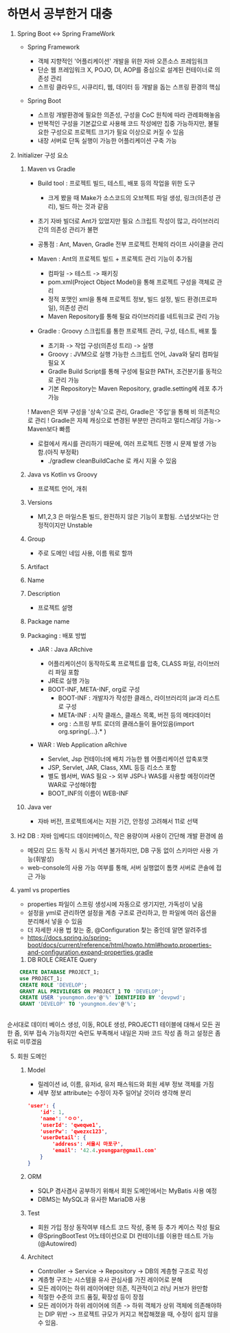 # 하면서 공부한거 대충

1. Spring Boot <-> Spring FrameWork
    - Spring Framework
        - 객체 지향적인 '어플리케이션' 개발을 위한 자바 오픈소스 프레임워크
        - 단순 웹 프레임워크 X, POJO, DI, AOP를 중심으로 설계된 컨테이너로 의존성 관리
        - 스프링 클라우드, 시큐리티, 웹, 데이터 등 개발을 돕는 스프링 환경의 핵심
	
    - Spring Boot
        - 스프링 개발환경에 필요한 의존성, 구성을 CoC 원칙에 따라 관례화해놓음
        - 반복적인 구성을 기본값으로 사용해 코드 작성에만 집중 가능하지만, 불필요한 구성으로 프로젝트 크기가 필요 이상으로 커질 수 있음
        - 내장 서버로 단독 실행이 가능한 어플리케이션 구축 가능
		
2. Initializer 구성 요소
    1) Maven vs Gradle
        - Build tool : 프로젝트 빌드, 테스트, 배포 등의 작업을 위한 도구
            - 크게 봤을 때 Make가 소스코드의 오브젝트 파일 생성, 링크(의존성 관리), 빌드 하는 것과 같음
        - 초기 자바 빌더로 Ant가 있었지만 필요 스크립트 작성이 많고, 라이브러리간의 의존성 관리가 불편
		
        - 공통점 : Ant, Maven, Gradle 전부 프로젝트 전체의 라이프 사이클을 관리

        - Maven : Ant의 프로젝트 빌드 + 프로젝트 관리 기능이 추가됨
            - 컴파일 -> 테스트 -> 패키징
            - pom.xml(Project Object Model)을 통해 프로젝트 구성을 객체로 관리
            - 정적 포맷인 xml을 통해 프로젝트 정보, 빌드 설정, 빌드 환경(프로파일), 의존성 관리
            - Maven Repository를 통해 필요 라이브러리를 네트워크로 관리 가능

        - Gradle : Groovy 스크립트를 통한 프로젝트 관리, 구성, 테스트, 배포 툴
            - 초기화 -> 작업 구성(의존성 트리) -> 실행
            - Groovy : JVM으로 실행 가능한 스크립트 언어, Java와 달리 컴파일 필요 X
            - Gradle Build Script를 통해 구성에 필요한 PATH, 조건분기를 동적으로 관리 가능
            - 기본 Repository는 Maven Repository, gradle.setting에 레포 추가 가능

        ! Maven은 외부 구성을 '상속'으로 관리, Gradle은 '주입'을 통해 비 의존적으로 관리
        ! Gradle은 자체 캐싱으로 변경된 부분만 관리하고 멀티스레딩 가능-> Maven보다 빠름

        - 로컬에서 캐시를 관리하기 때문에, 여러 프로젝트 진행 시 문제 발생 가능함.(아직 부정확)
            - ./gradlew cleanBuildCache 로 캐시 지울 수 있음

    1) Java vs Kotlin vs Groovy
        - 프로젝트 언어, 개취
    1) Versions
        - M1,2,3 은 마일스톤 빌드, 완전하지 않은 기능이 포함됨. 스냅샷보다는 안정적이지만 Unstable
    1) Group
        - 주로 도메인 네임 사용, 이름 뭐로 할까
    1) Artifact
    1) Name
    1) Description
        - 프로젝트 설명
    1) Package name
    1) Packaging : 배포 방법
        - JAR : Java ARchive
            - 어플리케이션이 동작하도록 프로젝트를 압축, CLASS 파일, 라이브러리 파일 포함
            - JRE로 실행 가능
            - BOOT-INF, META-INF, org로 구성
                - BOOT-INF : 개발자가 작성한 클래스, 라이브러리의 jar과 리스트로 구성
                - META-INF : 시작 클래스, 클래스 목록, 버전 등의 메타데이터
                - org : 스프링 부트 로더의 클래스들이 들어있음(import org.spring{...}.* )

        - WAR : Web Application aRchive
            - Servlet, Jsp 컨테이너에 배치 가능한 웹 어플리케이션 압축포맷
            - JSP, Servlet, JAR, Class, XML 등등 리소스 포함
            - 별도 웹서버, WAS 필요 -> 외부 JSP나 WAS를 사용할 예정이라면 WAR로 구성해야함
            - BOOT_INF의 이름이 WEB-INF

    1) Java ver
        - 자바 버전, 프로젝트에서는 지원 기간, 안정성 고려해서 11로 선택

3. H2 DB : 자바 임베디드 데이터베이스, 작은 용량이며 사용이 간단해 개발 환경에 씀
    - 메모리 모드 동작 시 동시 커넥션 불가하지만, DB 구동 없이 스키마만 사용 가능(휘발성)
    - web-console의 사용 가능 여부를 통해, 서버 실행없이 톰캣 서버로 콘솔에 접근 가능

4. yaml vs properties
    - properties 파일이 스프링 생성시에 자동으로 생기지만, 가독성이 낮음
    - 설정을 yml로 관리하면 설정을 계층 구조로 관리하고, 한 파일에 여러 옵션을 분리해서 넣을 수 있음
    - 더 자세한 사용 법 찾는 중, @Configuration 찾는 중인데 알면 알려주셈
    - https://docs.spring.io/spring-boot/docs/current/reference/html/howto.html#howto.properties-and-configuration.expand-properties.gradle

    1. DB ROLE CREATE Query
    
```sql
	CREATE DATABASE PROJECT_1;
	use PROJECT_1;
	CREATE ROLE 'DEVELOP';
	GRANT ALL PRIVILEGES ON PROJECT_1 TO 'DEVELOP';
	CREATE USER 'youngmon.dev'@'%' IDENTIFIED BY 'devpwd';
	GRANT 'DEVELOP' TO 'youngmon.dev'@'%';
	
```

순서대로 데이터 베이스 생성, 이동, ROLE 생성, PROJECT1 테이블에 대해서 모든 권한 줌, 외부 접속 가능하지만 숙련도 부족해서 내일은 자바 코드 작성 좀 하고 설정은 좀 뒤로 미루겠음


5. 회원 도메인

    1) Model
		- 릴레이션 id, 이름, 유저id, 유저 패스워드와 회원 세부 정보 객체를 가짐
		- 세부 정보 attribute는 수정이 자주 일어날 것이라 생각해 분리
		```json
		'user': {
			'id': 1,
			'name': 'ㅇㅇ',
			'userId': 'qweqwe1',
			'userPw': 'qwezxc123',
			'userDetail': {
				'address': 서울시 마포구',
				'email': '42.4.youngpar@gmail.com'
			}
		}
		```

	1) ORM
		- SQLP 겸사겸사 공부하기 위해서 회원 도메인에서는 MyBatis 사용 예정
		- DBMS는 MySQL과 유사한 MariaDB 사용

	1) Test
		- 회원 가입 정상 동작여부 테스트 코드 작성, 중복 등 추가 케이스 작성 필요
		- @SpringBootTest 어노테이션으로 DI 컨테이너를 이용한 테스트 가능(@Autowired)

	1) Architect
		- Controller -> Service -> Repository -> DB의 계층형 구조로 작성
		- 계층형 구조는 시스템을 유사 관심사를 가진 레이어로 분해
		- 모든 레이어는 하위 레이어에만 의존, 직관적이고 러닝 커브가 완만함
		- 적절한 수준의 코드 품질, 확장성 등이 장점
		- 모든 레이어가 하위 레이어에 의존 -> 하위 객체가 상위 객체에 의존해야하는 DIP 위반
			-> 프로젝트 규모가 커지고 복잡해졌을 때, 수정이 쉽지 않을 수 있음.
